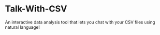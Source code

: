 # Talk-With-CSV
An interactive data analysis tool that lets you chat with your CSV files using natural language!
